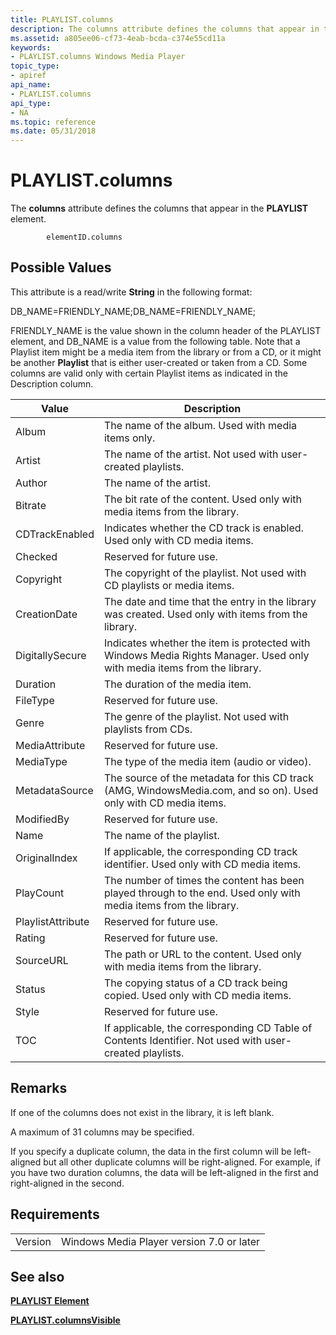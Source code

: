 ```yaml
---
title: PLAYLIST.columns
description: The columns attribute defines the columns that appear in the PLAYLIST element.
ms.assetid: a805ee06-cf73-4eab-bcda-c374e55cd11a
keywords:
- PLAYLIST.columns Windows Media Player
topic_type:
- apiref
api_name:
- PLAYLIST.columns
api_type:
- NA
ms.topic: reference
ms.date: 05/31/2018
---
```


# PLAYLIST.columns

The **columns** attribute defines the columns that appear in the **PLAYLIST** element.

``` syntax
        elementID.columns
```

## Possible Values

This attribute is a read/write **String** in the following format:

DB\_NAME=FRIENDLY\_NAME;DB\_NAME=FRIENDLY\_NAME;

FRIENDLY\_NAME is the value shown in the column header of the PLAYLIST element, and DB\_NAME is a value from the following table. Note that a Playlist item might be a media item from the library or from a CD, or it might be another **Playlist** that is either user-created or taken from a CD. Some columns are valid only with certain Playlist items as indicated in the Description column.



| Value             | Description                                                                                                             |
|-------------------|-------------------------------------------------------------------------------------------------------------------------|
| Album             | The name of the album. Used with media items only.                                                                      |
| Artist            | The name of the artist. Not used with user-created playlists.                                                           |
| Author            | The name of the artist.                                                                                                 |
| Bitrate           | The bit rate of the content. Used only with media items from the library.                                               |
| CDTrackEnabled    | Indicates whether the CD track is enabled. Used only with CD media items.                                               |
| Checked           | Reserved for future use.                                                                                                |
| Copyright         | The copyright of the playlist. Not used with CD playlists or media items.                                               |
| CreationDate      | The date and time that the entry in the library was created. Used only with items from the library.                     |
| DigitallySecure   | Indicates whether the item is protected with Windows Media Rights Manager. Used only with media items from the library. |
| Duration          | The duration of the media item.                                                                                         |
| FileType          | Reserved for future use.                                                                                                |
| Genre             | The genre of the playlist. Not used with playlists from CDs.                                                            |
| MediaAttribute    | Reserved for future use.                                                                                                |
| MediaType         | The type of the media item (audio or video).                                                                            |
| MetadataSource    | The source of the metadata for this CD track (AMG, WindowsMedia.com, and so on). Used only with CD media items.         |
| ModifiedBy        | Reserved for future use.                                                                                                |
| Name              | The name of the playlist.                                                                                               |
| OriginalIndex     | If applicable, the corresponding CD track identifier. Used only with CD media items.                                    |
| PlayCount         | The number of times the content has been played through to the end. Used only with media items from the library.        |
| PlaylistAttribute | Reserved for future use.                                                                                                |
| Rating            | Reserved for future use.                                                                                                |
| SourceURL         | The path or URL to the content. Used only with media items from the library.                                            |
| Status            | The copying status of a CD track being copied. Used only with CD media items.                                           |
| Style             | Reserved for future use.                                                                                                |
| TOC               | If applicable, the corresponding CD Table of Contents Identifier. Not used with user-created playlists.                 |



 

## Remarks

If one of the columns does not exist in the library, it is left blank.

A maximum of 31 columns may be specified.

If you specify a duplicate column, the data in the first column will be left-aligned but all other duplicate columns will be right-aligned. For example, if you have two duration columns, the data will be left-aligned in the first and right-aligned in the second.

## Requirements



|                    |                                                      |
|--------------------|------------------------------------------------------|
| Version<br/> | Windows Media Player version 7.0 or later<br/> |



## See also

<dl> <dt>

[**PLAYLIST Element**](playlist-element.md)
</dt> <dt>

[**PLAYLIST.columnsVisible**](playlist-columnsvisible.md)
</dt> </dl>

 

 





